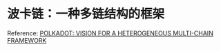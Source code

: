 # 波卡链：一种多链结构的框架



Reference: [POLKADOT: VISION FOR A HETEROGENEOUS MULTI-CHAIN FRAMEWORK](https://polkadot.network/PolkaDotPaper.pdf)
